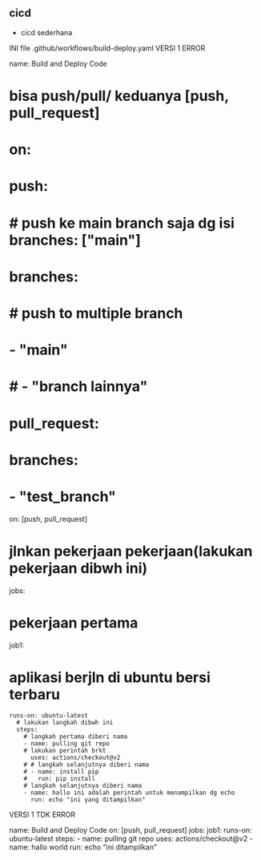 ## cicd
<ul>
    <li>cicd sederhana</li>
</ul>
INI file .github/workflows/build-deploy.yaml
VERSI 1 ERROR

name: Build and Deploy Code
# bisa push/pull/ keduanya [push, pull_request]
# on:
#   push:
#   # push ke main branch saja dg isi branches: ["main"]
#     branches:
#     # push to multiple branch
#       - "main"
#       # - "branch lainnya"
#   pull_request:
#     branches:
#     - "test_branch"
on: [push, pull_request]
# jlnkan pekerjaan pekerjaan(lakukan pekerjaan dibwh ini)
jobs:
  # pekerjaan pertama
  job1: 
  # aplikasi berjln di ubuntu bersi terbaru
    runs-on: ubuntu-latest
      # lakukan langkah dibwh ini
      steps:
        # langkah pertama diberi nama
        - name: pulling git repo
        # lakukan perintah brkt
          uses: actions/checkout@v2
        # # langkah selanjutnya diberi nama
        # - name: install pip
        #   run: pip install
        # langkah selanjutnya diberi nama
        - name: hallo ini adalah perintah untuk menampilkan dg echo
          run: echo "ini yang ditampilkan"

VERSI 1 TDK ERROR

name: Build and Deploy Code
on: [push, pull_request]
jobs:
  job1:
    runs-on: ubuntu-latest
    steps:
      - name: pulling git repo
        uses: actions/checkout@v2
      - name: hallo world
        run: echo "ini ditampilkan"
